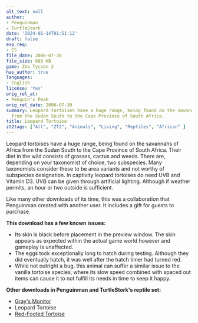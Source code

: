 ```yaml
---
alt_text: null
author:
- Penguinman
- TurtleStork
date: '2024-01-14T01:51:12'
draft: false
exp_req:
- ES
file_date: 2006-07-30
file_size: 683 KB
game: Zoo Tycoon 2
has_author: true
languages:
- English
license: 'Yes'
orig_rel_at:
- Penguin's Peak
orig_rel_date: 2006-07-30
summary: Leopard tortoises have a huge range, being found on the savannahs of Africa
  from the Sudan South to the Cape Province of South Africa.
title: Leopard Tortoise
zt2tags: ["All", "ZT2", "Animals", "Living", "Reptiles", "African" ]
---
```

Leopard tortoises have a huge range, being found on the savannahs of Africa from the Sudan South to the Cape Province of South Africa. Their diet in the wild consists of grasses, cactus and weeds. There are, depending on your taxonomist of choice, two subspecies. Many taxonomists consider these to be area variants and not worthy of subspecies designation. In captivity leopard tortoises do need UVB and Vitamin D3. UVB can be given through artificial lighting. Although if weather permits, an hour or two outside is sufficient.

Like many other downloads of its time, this was a collaboration that Penguinman created with another user. It includes a gift for guests to purchase.

**This download has a few known issues:**
- Its skin is black before placement in the preview window. The skin appears as expected within the actual game world however and gameplay is unaffected.
- The eggs took exceptionally long to hatch during testing. Although they did eventually hatch, it was well after the hatch timer had turned red.
- While not outright a bug, this animal can suffer a similar issue to the vanilla tortoise species, where its slow speed combined with spaced out items can cause it to not fulfill its needs in time to keep it happy.

**Other downloads in Penguinman and TurtleStork's reptile set:**
- [Gray's Monitor](<https://www.zooberry.org/mods/zt2/animals/living/grays-monitor/>)
- Leopard Tortoise
- [Red-Footed Tortoise](<https://www.zooberry.org/mods/zt2/animals/living/red-footed-tortoise/>)